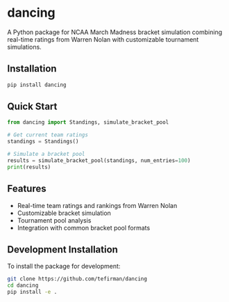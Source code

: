 # dancing

A Python package for NCAA March Madness bracket simulation combining real-time ratings from Warren Nolan with customizable tournament simulations.

## Installation

```bash
pip install dancing
```

## Quick Start

```python
from dancing import Standings, simulate_bracket_pool

# Get current team ratings
standings = Standings()

# Simulate a bracket pool
results = simulate_bracket_pool(standings, num_entries=100)
print(results)
```

## Features

- Real-time team ratings and rankings from Warren Nolan
- Customizable bracket simulation
- Tournament pool analysis
- Integration with common bracket pool formats

## Development Installation

To install the package for development:

```bash
git clone https://github.com/tefirman/dancing
cd dancing
pip install -e .
```
